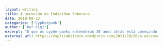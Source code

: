 ```yaml
---
layout: writing
title: A ascensão do Indivíduo Soberano
date: 2019-08-22
categories: ['Cypherpunk']
author: ['Der Gigi']
excerpt: "O que os cypherpunks entenderam 30 anos atrás está começando a se manifestar bem diante de nossos olhos: as ferramentas da nossa era da informação têm o potencial de capacitar os indivíduos como nunca ocorreu antes. <br/><b>Traduzido por:</b> Pudim"
external_url: https://explicabitcoin.wordpress.com/2021/10/28/a-ascensao-do-individuo-soberano/
---
```

